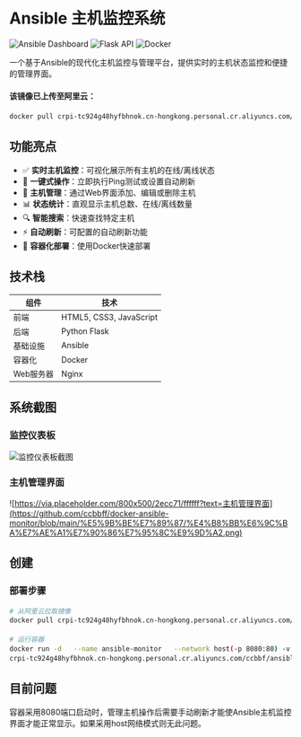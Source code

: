 # Ansible 主机监控系统

![Ansible Dashboard](https://img.shields.io/badge/Ansible-v2.8+-blue.svg)
![Flask API](https://img.shields.io/badge/Flask-API-green.svg)
![Docker](https://img.shields.io/badge/Docker-Containerized-blue.svg)

一个基于Ansible的现代化主机监控与管理平台，提供实时的主机状态监控和便捷的管理界面。

#### 该镜像已上传至阿里云：
```bash
docker pull crpi-tc924g48hyfbhnok.cn-hongkong.personal.cr.aliyuncs.com/ccbbf/ansible-dashboard:latest
```

## 功能亮点

- ✅ **实时主机监控**：可视化展示所有主机的在线/离线状态
- 🚀 **一键式操作**：立即执行Ping测试或设置自动刷新
- 🔧 **主机管理**：通过Web界面添加、编辑或删除主机
- 📊 **状态统计**：直观显示主机总数、在线/离线数量
- 🔍 **智能搜索**：快速查找特定主机
- ⚡ **自动刷新**：可配置的自动刷新功能
- 🐳 **容器化部署**：使用Docker快速部署

## 技术栈

| 组件         | 技术                 |
|--------------|----------------------|
| 前端         | HTML5, CSS3, JavaScript |
| 后端         | Python Flask         |
| 基础设施     | Ansible              |
| 容器化       | Docker               |
| Web服务器    | Nginx                |

## 系统截图

### 监控仪表板
![监控仪表板截图](https://via.placeholder.com/800x500/3498db/ffffff?text=Ansible+监控仪表板)

### 主机管理界面
![https://via.placeholder.com/800x500/2ecc71/ffffff?text=主机管理界面](https://github.com/ccbbff/docker-ansible-monitor/blob/main/%E5%9B%BE%E7%89%87/%E4%B8%BB%E6%9C%BA%E7%AE%A1%E7%90%86%E7%95%8C%E9%9D%A2.png)

## 创建

### 部署步骤
```bash
# 从阿里云拉取镜像
docker pull crpi-tc924g48hyfbhnok.cn-hongkong.personal.cr.aliyuncs.com/ccbbf/ansible-dashboard:latest

# 运行容器
docker run -d   --name ansible-monitor   --network host(-p 8080:80) -v /etc/localtime:/etc/localtime:ro \
crpi-tc924g48hyfbhnok.cn-hongkong.personal.cr.aliyuncs.com/ccbbf/ansible-dashboard
```

## 目前问题
容器采用8080端口启动时，管理主机操作后需要手动刷新才能使Ansible主机监控界面才能正常显示。如果采用host网络模式则无此问题。
